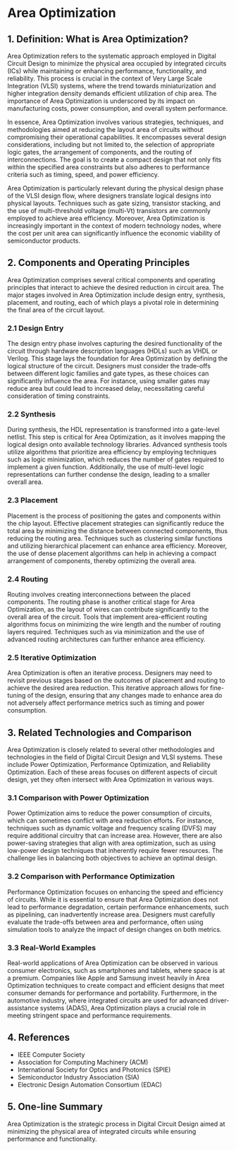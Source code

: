 # Area Optimization

## 1. Definition: What is **Area Optimization**?
Area Optimization refers to the systematic approach employed in Digital Circuit Design to minimize the physical area occupied by integrated circuits (ICs) while maintaining or enhancing performance, functionality, and reliability. This process is crucial in the context of Very Large Scale Integration (VLSI) systems, where the trend towards miniaturization and higher integration density demands efficient utilization of chip area. The importance of Area Optimization is underscored by its impact on manufacturing costs, power consumption, and overall system performance. 

In essence, Area Optimization involves various strategies, techniques, and methodologies aimed at reducing the layout area of circuits without compromising their operational capabilities. It encompasses several design considerations, including but not limited to, the selection of appropriate logic gates, the arrangement of components, and the routing of interconnections. The goal is to create a compact design that not only fits within the specified area constraints but also adheres to performance criteria such as timing, speed, and power efficiency.

Area Optimization is particularly relevant during the physical design phase of the VLSI design flow, where designers translate logical designs into physical layouts. Techniques such as gate sizing, transistor stacking, and the use of multi-threshold voltage (multi-Vt) transistors are commonly employed to achieve area efficiency. Moreover, Area Optimization is increasingly important in the context of modern technology nodes, where the cost per unit area can significantly influence the economic viability of semiconductor products.

## 2. Components and Operating Principles
Area Optimization comprises several critical components and operating principles that interact to achieve the desired reduction in circuit area. The major stages involved in Area Optimization include design entry, synthesis, placement, and routing, each of which plays a pivotal role in determining the final area of the circuit layout.

### 2.1 Design Entry
The design entry phase involves capturing the desired functionality of the circuit through hardware description languages (HDLs) such as VHDL or Verilog. This stage lays the foundation for Area Optimization by defining the logical structure of the circuit. Designers must consider the trade-offs between different logic families and gate types, as these choices can significantly influence the area. For instance, using smaller gates may reduce area but could lead to increased delay, necessitating careful consideration of timing constraints.

### 2.2 Synthesis
During synthesis, the HDL representation is transformed into a gate-level netlist. This step is critical for Area Optimization, as it involves mapping the logical design onto available technology libraries. Advanced synthesis tools utilize algorithms that prioritize area efficiency by employing techniques such as logic minimization, which reduces the number of gates required to implement a given function. Additionally, the use of multi-level logic representations can further condense the design, leading to a smaller overall area.

### 2.3 Placement
Placement is the process of positioning the gates and components within the chip layout. Effective placement strategies can significantly reduce the total area by minimizing the distance between connected components, thus reducing the routing area. Techniques such as clustering similar functions and utilizing hierarchical placement can enhance area efficiency. Moreover, the use of dense placement algorithms can help in achieving a compact arrangement of components, thereby optimizing the overall area.

### 2.4 Routing
Routing involves creating interconnections between the placed components. The routing phase is another critical stage for Area Optimization, as the layout of wires can contribute significantly to the overall area of the circuit. Tools that implement area-efficient routing algorithms focus on minimizing the wire length and the number of routing layers required. Techniques such as via minimization and the use of advanced routing architectures can further enhance area efficiency.

### 2.5 Iterative Optimization
Area Optimization is often an iterative process. Designers may need to revisit previous stages based on the outcomes of placement and routing to achieve the desired area reduction. This iterative approach allows for fine-tuning of the design, ensuring that any changes made to enhance area do not adversely affect performance metrics such as timing and power consumption.

## 3. Related Technologies and Comparison
Area Optimization is closely related to several other methodologies and technologies in the field of Digital Circuit Design and VLSI systems. These include Power Optimization, Performance Optimization, and Reliability Optimization. Each of these areas focuses on different aspects of circuit design, yet they often intersect with Area Optimization in various ways.

### 3.1 Comparison with Power Optimization
Power Optimization aims to reduce the power consumption of circuits, which can sometimes conflict with area reduction efforts. For instance, techniques such as dynamic voltage and frequency scaling (DVFS) may require additional circuitry that can increase area. However, there are also power-saving strategies that align with area optimization, such as using low-power design techniques that inherently require fewer resources. The challenge lies in balancing both objectives to achieve an optimal design.

### 3.2 Comparison with Performance Optimization
Performance Optimization focuses on enhancing the speed and efficiency of circuits. While it is essential to ensure that Area Optimization does not lead to performance degradation, certain performance enhancements, such as pipelining, can inadvertently increase area. Designers must carefully evaluate the trade-offs between area and performance, often using simulation tools to analyze the impact of design changes on both metrics.

### 3.3 Real-World Examples
Real-world applications of Area Optimization can be observed in various consumer electronics, such as smartphones and tablets, where space is at a premium. Companies like Apple and Samsung invest heavily in Area Optimization techniques to create compact and efficient designs that meet consumer demands for performance and portability. Furthermore, in the automotive industry, where integrated circuits are used for advanced driver-assistance systems (ADAS), Area Optimization plays a crucial role in meeting stringent space and performance requirements.

## 4. References
- IEEE Computer Society
- Association for Computing Machinery (ACM)
- International Society for Optics and Photonics (SPIE)
- Semiconductor Industry Association (SIA)
- Electronic Design Automation Consortium (EDAC)

## 5. One-line Summary
Area Optimization is the strategic process in Digital Circuit Design aimed at minimizing the physical area of integrated circuits while ensuring performance and functionality.